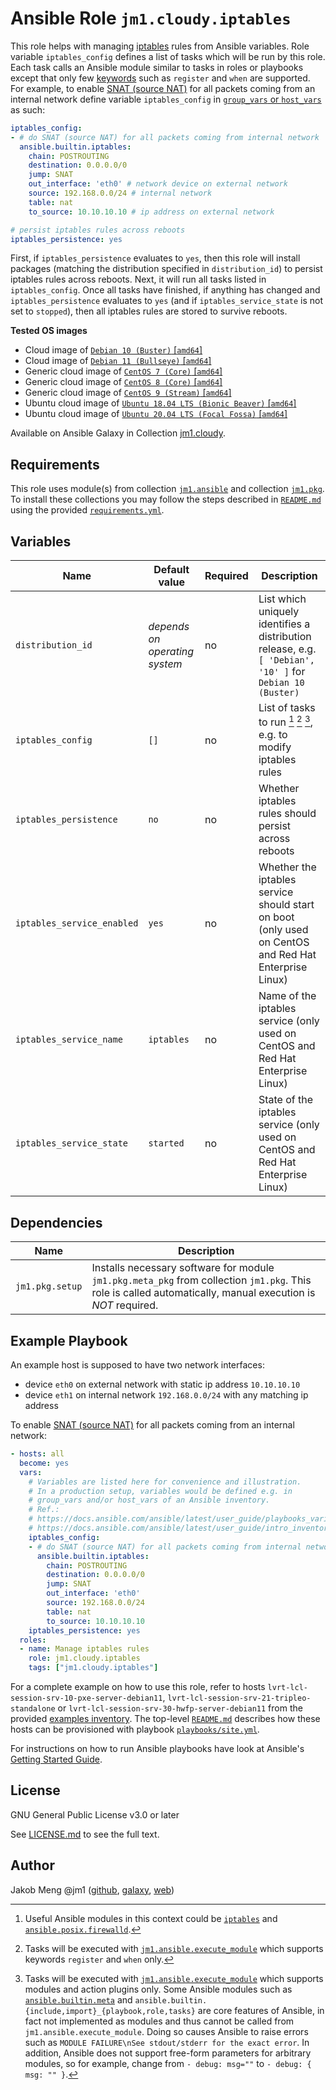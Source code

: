 # Ansible Role `jm1.cloudy.iptables`

This role helps with managing [iptables][iptables] rules from Ansible variables. Role variable `iptables_config` defines
a list of tasks which will be run by this role. Each task calls an Ansible module similar to tasks in roles or playbooks
except that only few [keywords][playbooks-keywords] such as `register` and `when` are supported. For example, to enable
[SNAT (source NAT)][snat-wiki] for all packets coming from an internal network define variable `iptables_config` in
[`group_vars` or `host_vars`][ansible-inventory] as such:

```yml
iptables_config:
- # do SNAT (source NAT) for all packets coming from internal network
  ansible.builtin.iptables:
    chain: POSTROUTING
    destination: 0.0.0.0/0
    jump: SNAT
    out_interface: 'eth0' # network device on external network
    source: 192.168.0.0/24 # internal network
    table: nat
    to_source: 10.10.10.10 # ip address on external network

# persist iptables rules across reboots
iptables_persistence: yes
```

First, if `iptables_persistence` evaluates to `yes`, then this role will install packages (matching the distribution
specified in `distribution_id`) to persist iptables rules across reboots. Next, it will run all tasks listed in
`iptables_config`. Once all tasks have finished, if anything has changed and `iptables_persistence` evaluates to `yes`
(and if `iptables_service_state` is not set to `stopped`), then all iptables rules are stored to survive reboots.

[ansible-inventory]: https://docs.ansible.com/ansible/latest/user_guide/intro_inventory.html
[iptables]: https://wiki.archlinux.org/title/Iptables
[playbooks-keywords]: https://docs.ansible.com/ansible/latest/reference_appendices/playbooks_keywords.html
[snat-wiki]: https://en.wikipedia.org/wiki/SNAT

**Tested OS images**
- Cloud image of [`Debian 10 (Buster)` \[`amd64`\]](https://cdimage.debian.org/cdimage/openstack/current/)
- Cloud image of [`Debian 11 (Bullseye)` \[`amd64`\]](https://cdimage.debian.org/images/cloud/bullseye/latest/)
- Generic cloud image of [`CentOS 7 (Core)` \[`amd64`\]](https://cloud.centos.org/centos/7/images/)
- Generic cloud image of [`CentOS 8 (Core)` \[`amd64`\]](https://cloud.centos.org/centos/8/x86_64/images/)
- Generic cloud image of [`CentOS 9 (Stream)` \[`amd64`\]](https://cloud.centos.org/centos/9-stream/x86_64/images/)
- Ubuntu cloud image of [`Ubuntu 18.04 LTS (Bionic Beaver)` \[`amd64`\]](https://cloud-images.ubuntu.com/bionic/current/)
- Ubuntu cloud image of [`Ubuntu 20.04 LTS (Focal Fossa)` \[`amd64`\]](https://cloud-images.ubuntu.com/focal/)

Available on Ansible Galaxy in Collection [jm1.cloudy](https://galaxy.ansible.com/jm1/cloudy).

## Requirements

This role uses module(s) from collection [`jm1.ansible`][galaxy-jm1-ansible] and collection [`jm1.pkg`][galaxy-jm1-pkg].
To install these collections you may follow the steps described in [`README.md`][jm1-cloudy-readme] using the provided
[`requirements.yml`][jm1-cloudy-requirements].

[galaxy-jm1-ansible]: https://galaxy.ansible.com/jm1/ansible
[galaxy-jm1-pkg]: https://galaxy.ansible.com/jm1/pkg
[jm1-cloudy-readme]: ../../README.md
[jm1-cloudy-requirements]: ../../requirements.yml

## Variables

| Name                       | Default value                  | Required | Description |
| -------------------------- | ------------------------------ | -------- | ----------- |
| `distribution_id`          | *depends on operating system*  | no       | List which uniquely identifies a distribution release, e.g. `[ 'Debian', '10' ]` for `Debian 10 (Buster)` |
| `iptables_config`          | `[]`                           | no       | List of tasks to run [^example-modules] [^supported-keywords] [^supported-modules], e.g. to modify iptables rules |
| `iptables_persistence`     | `no`                           | no       | Whether iptables rules should persist across reboots |
| `iptables_service_enabled` | `yes`                          | no       | Whether the iptables service should start on boot (only used on CentOS and Red Hat Enterprise Linux) |
| `iptables_service_name`    | `iptables`                     | no       | Name of the iptables service (only used on CentOS and Red Hat Enterprise Linux) |
| `iptables_service_state`   | `started`                      | no       | State of the iptables service (only used on CentOS and Red Hat Enterprise Linux) |

[^supported-modules]: Tasks will be executed with [`jm1.ansible.execute_module`][jm1-ansible-execute-module] which
supports modules and action plugins only. Some Ansible modules such as [`ansible.builtin.meta`][ansible-builtin-meta]
and `ansible.builtin.{include,import}_{playbook,role,tasks}` are core features of Ansible, in fact not implemented as
modules and thus cannot be called from `jm1.ansible.execute_module`. Doing so causes Ansible to raise errors such as
`MODULE FAILURE\nSee stdout/stderr for the exact error`. In addition, Ansible does not support free-form parameters
for arbitrary modules, so for example, change from `- debug: msg=""` to `- debug: { msg: "" }`.

[^supported-keywords]: Tasks will be executed with [`jm1.ansible.execute_module`][jm1-ansible-execute-module] which
supports keywords `register` and `when` only.

[^example-modules]: Useful Ansible modules in this context could be [`iptables`][ansible-builtin-iptables] and
[`ansible.posix.firewalld`][ansible-posix-firewalld].

[ansible-builtin-iptables]: https://docs.ansible.com/ansible/latest/collections/ansible/builtin/iptables_module.html
[ansible-builtin-meta]: https://docs.ansible.com/ansible/latest/collections/ansible/builtin/meta_module.html
[ansible-posix-firewalld]: https://docs.ansible.com/ansible/latest/collections/ansible/posix/firewalld_module.html
[jm1-ansible-execute-module]: https://github.com/JM1/ansible-collection-jm1-ansible/blob/master/plugins/modules/execute_module.py

## Dependencies

| Name               | Description                                                                                                                                                 |
| ------------------ | ----------------------------------------------------------------------------------------------------------------------------------------------------------- |
| `jm1.pkg.setup`    | Installs necessary software for module `jm1.pkg.meta_pkg` from collection `jm1.pkg`. This role is called automatically, manual execution is *NOT* required. |

## Example Playbook

An example host is supposed to have two network interfaces:
* device `eth0` on external network with static ip address `10.10.10.10`
* device `eth1` on internal network `192.168.0.0/24` with any matching ip address

To enable [SNAT (source NAT)][snat-wiki] for all packets coming from an internal network:

```yml
- hosts: all
  become: yes
  vars:
    # Variables are listed here for convenience and illustration.
    # In a production setup, variables would be defined e.g. in
    # group_vars and/or host_vars of an Ansible inventory.
    # Ref.:
    # https://docs.ansible.com/ansible/latest/user_guide/playbooks_variables.html
    # https://docs.ansible.com/ansible/latest/user_guide/intro_inventory.html
    iptables_config:
    - # do SNAT (source NAT) for all packets coming from internal network
      ansible.builtin.iptables:
        chain: POSTROUTING
        destination: 0.0.0.0/0
        jump: SNAT
        out_interface: 'eth0'
        source: 192.168.0.0/24
        table: nat
        to_source: 10.10.10.10
    iptables_persistence: yes
  roles:
  - name: Manage iptables rules
    role: jm1.cloudy.iptables
    tags: ["jm1.cloudy.iptables"]
```

For a complete example on how to use this role, refer to hosts `lvrt-lcl-session-srv-10-pxe-server-debian11`,
`lvrt-lcl-session-srv-21-tripleo-standalone` or `lvrt-lcl-session-srv-30-hwfp-server-debian11` from the provided
[examples inventory][inventory-example]. The top-level [`README.md`][jm1-cloudy-readme] describes how these hosts
can be provisioned with playbook [`playbooks/site.yml`][playbook-site-yml].

[inventory-example]: https://github.com/JM1/ansible-collection-jm1-cloudy/blob/master/inventory/
[playbook-site-yml]: https://github.com/JM1/ansible-collection-jm1-cloudy/blob/master/playbooks/site.yml

For instructions on how to run Ansible playbooks have look at Ansible's
[Getting Started Guide](https://docs.ansible.com/ansible/latest/network/getting_started/first_playbook.html).

## License

GNU General Public License v3.0 or later

See [LICENSE.md](../../LICENSE.md) to see the full text.

## Author

Jakob Meng
@jm1 ([github](https://github.com/jm1), [galaxy](https://galaxy.ansible.com/jm1), [web](http://www.jakobmeng.de))
